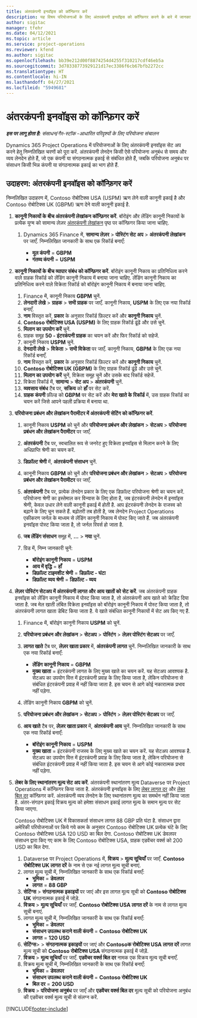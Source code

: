 ```yaml
---
title: अंतरकंपनी इनवॉइस को कॉन्फ़िगर करें
description: यह विषय परियोजनाओं के लिए अंतरकंपनी इनवॉइस को कॉन्फ़िगर करने के बारे में जानकारी और उदाहरण प्रदान करता है.
author: sigitac
manager: tfehr
ms.date: 04/12/2021
ms.topic: article
ms.service: project-operations
ms.reviewer: kfend
ms.author: sigitac
ms.openlocfilehash: bb39e212d00f8874254d4255f310217cdf46eb5a
ms.sourcegitcommit: 3d78338773929121d17ec3386f6cb67bfb2272cc
ms.translationtype: HT
ms.contentlocale: hi-IN
ms.lasthandoff: 04/27/2021
ms.locfileid: "5949681"
---
```

# <a name="configure-intercompany-invoicing"></a>अंतरकंपनी इनवॉइस को कॉन्फ़िगर करें

_**इस पर लागू होता है:** संसाधन/गैर-स्टॉक -आधारित परिदृश्यों के लिए परियोजना संचालन_

Dynamics 365 Project Operations में परियोजनाओं के लिए अंतरकंपनी इनवॉइस सेट अप करने हेतु निम्नलिखित चरणों को पूरा करें. अंतरकंपनी लेनदेन किसी ऐसे परियोजना अनुबंध से समय और व्यय लेनदेन होते हैं, जो एक कंपनी या संगठनात्मक इकाई से संबंधित होते हैं, जबकि परियोजना अनुबंध पर संसाधन किसी भिन्न कंपनी या संगठनात्मक इकाई का भाग होते हैं.

## <a name="example-configure-intercompany-invoicing"></a>उदाहरण: अंतरकंपनी इनवॉइस को कॉन्फ़िगर करें

निम्नलिखित उदाहरण में, Contoso रोबोटिक्स USA (USPM) ऋण लेने वाली कानूनी इकाई है और Contoso रोबोटिक्स UK (GBPM) ऋण देने वाली कानूनी इकाई है. 

1. **कानूनी निकायों के बीच अंतरकंपनी लेखांकन कॉन्फ़िगर करें**. बॉरोइंग और लेंडिंग कानूनी निकायों के प्रत्येक युग्म को सामान्य लेज़र [अंतरकंपनी लेखांकन](/dynamics365/finance/general-ledger/intercompany-accounting-setup) पृष्ठ पर कॉन्फ़िगर किया जाना चाहिए.
    
    1. Dynamics 365 Finance में, **सामान्य लेज़र** > **पोस्टिंग सेट अप** > **अंतरकंपनी लेखांकन** पर जाएँ. निम्नलिखित जानकारी के साथ एक रिकॉर्ड बनाएँ:

        - **मूल कंपनी** = **GBPM**
        - **गंतव्य कंपनी** = **USPM**

2. **कानूनी निकायों के बीच व्यापार संबंध को कॉन्फ़िगर करें**. बॉरोइंग कानूनी निकाय का प्रतिनिधित्व करने वाले ग्राहक रिकॉर्ड को लेंडिंग कानूनी निकाय में बनाया जाना चाहिए. लेंडिंग कानूनी निकाय का प्रतिनिधित्व करने वाले विक्रेता रिकॉर्ड को बॉरोइंग कानूनी निकाय में बनाया जाना चाहिए.

     1. Finance में, कानूनी निकाय **GBPM** चुनें.
     2. **लेनदारी लेखे** > **ग्राहक** > **सभी ग्राहक** पर जाएँ. कानूनी निकाय, **USPM** के लिए एक नया रिकॉर्ड बनाएँ.
     3. **नाम** विस्तृत करें, **प्रकार** के अनुसार रिकॉर्ड फ़िल्टर करें और **कानूनी निकाय** चुनें. 
     4. **Contoso रोबोटिक्स USA (USPM)** के लिए ग्राहक रिकॉर्ड ढूंढें और उसे चुनें.
     5. **मिलान का उपयोग करें** चुनें. 
     6. ग्राहक समूह **50 - इंटरकंपनी ग्राहक** का चयन करें और फिर रिकॉर्ड को सहेजें.
     7. कानूनी निकाय **USPM** चुनें.
     8. **देनदारी लेखे** > **विक्रेता** > **सभी विक्रेता** पर जाएँ. कानूनी निकाय, **GBPM** के लिए एक नया रिकॉर्ड बनाएँ.
     9. **नाम** विस्तृत करें, **प्रकार** के अनुसार रिकॉर्ड फ़िल्टर करें और **कानूनी निकाय** चुनें. 
     10. **Contoso रोबोटिक्स UK (GBPM)** के लिए ग्राहक रिकॉर्ड ढूंढें और उसे चुनें.
     11. **मिलान का उपयोग करें** चुनें, विक्रेता समूह चुनें और उसके बाद रिकॉर्ड सहेजें.
     12. विक्रेता रिकॉर्ड में, **सामान्य** > **सेट अप** > **अंतरकंपनी** चुनें.
     13. **व्यवसाय संबंध** टैब पर, **सक्रिय** को **हाँ** पर सेट करें.
     14. **ग्राहक कंपनी** फ़ील्ड को **GBPM** पर सेट करें और **मेरा खाते के रिकॉर्ड** में, उस ग्राहक रिकॉर्ड का चयन करें जिसे आपने पहली प्रक्रिया में बनाया था.

3. **परियोजना प्रबंधन और लेखांकन पैरामीटर में अंतरकंपनी सेटिंग को कॉन्फ़िगर करें**. 

    1. कानूनी निकाय **USPM** को चुनें और **परियोजना प्रबंधन और लेखांकन** > **सेटअप** > **परियोजना प्रबंधन और लेखांकन पैरामीटर** पर जाएँ.
    2. **अंतरकंपनी** टैब पर, स्वचालित रूप से जनरेट हुए विक्रेता इनवॉइस से मिलान करने के लिए अधिप्राप्ति श्रेणी का चयन करें.
    3. **डिफ़ॉल्ट श्रेणी** में, **अंतरकंपनी संसाधन** चुनें.
    4. कानूनी निकाय **GBPM** को चुनें और **परियोजना प्रबंधन और लेखांकन** > **सेटअप** > **परियोजना प्रबंधन और लेखांकन पैरामीटर** पर जाएँ.
    5. **अंतरकंपनी** टैब पर, प्रत्येक लेनदेन प्रकार के लिए एक डिफ़ॉल्ट परियोजना श्रेणी का चयन करें. परियोजना श्रेणी का इस्तेमाल कर विन्यास के लिए होता है, जब इंटरकंपनी लेनदेन में इनवॉइस श्रेणी, केवल उधार लेने वाली कानूनी इकाई में होती है. आप इंटरकंपनी लेनदेन के राजस्व को बढ़ाने के लिए चुन सकते हैं. बढ़ोतरी तब होती है, जब लेनदेन Project Operations एकीकरण जर्नल के माध्यम से लेंडिंग कानूनी निकाय में पोस्ट किए जाते हैं. जब अंतरकंपनी इनवॉइस पोस्ट किया जाता है, तो जर्नल रिवर्स हो जाता है.
    6. **जब लेंडिंग संसाधन** समूह में, **...** > **नया** चुनें. 
    7. ग्रिड में, निम्न जानकारी चुनें:

          - **बॉरोइंग कानूनी निकाय** = **USPM**
          - **आय में वृद्धि** = **हाँ**
          - **डिफ़ॉल्ट टाइमशीट श्रेणी** = **डिफ़ॉल्ट - घंटा**
          - **डिफ़ॉल्ट व्यय श्रेणी** = **डिफ़ॉल्ट - व्यय**

4. **लेज़र पोस्टिंग सेटअप में अंतरकंपनी लागत और आय खातों को सेट करें**. जब अंतरकंपनी ग्राहक इनवॉइस को लेंडिंग कानूनी निकाय में पोस्ट किया जाता है, तो अंतरकंपनी आय खाते को क्रेडिट दिया जाता है. जब मेल खाती लंबित विक्रेता इनवॉइस को बॉरोइंग कानूनी निकाय में पोस्ट किया जाता है, तो अंतरकंपनी लागत खाता डेबिट किया जाता है. ये खाते संबंधित कानूनी निकायों में सेट अप किए गए हैं. 
      
     1. Finance में, बॉरोइंग कानूनी निकाय **USPM** को चुनें. 
     2. **परियोजना प्रबंधन और लेखांकन** > **सेटअप** > **पोस्टिंग** > **लेज़र पोस्टिंग सेटअप** पर जाएँ. 
     3. **लागत खाते** टैब पर, **लेज़र खाता प्रकार** में, **अंतरकंपनी लागत** चुनें. निम्नलिखित जानकारी के साथ एक नया रिकॉर्ड बनाएँ:
      
        - **लेंडिंग कानूनी निकाय** = **GBPM**
        - **मुख्य खाता** = इंटरकंपनी लागत के लिए मुख्य खाते का चयन करें. यह सेटअप आवश्यक है. सेटअप का उपयोग वित्त में इंटरकंपनी प्रवाह के लिए किया जाता है, लेकिन परियोजना से संबंधित इंटरकंपनी प्रवाह में नहीं किया जाता है. इस चयन से आगे कोई नकारात्मक प्रभाव नहीं पड़ेगा. 
        
     4. लेंडिंग कानूनी निकाय **GBPM** को चुनें. 
     5. **परियोजना प्रबंधन और लेखांकन** > **सेटअप** > **पोस्टिंग** > **लेज़र पोस्टिंग सेटअप** पर जाएँ. 
     6. **आय खाते** टैब पर, **लेज़र खाता प्रकार** में, **अंतरकंपनी आय** चुनें. निम्नलिखित जानकारी के साथ एक नया रिकॉर्ड बनाएँ:

        - **बॉरोइंग कानूनी निकाय** = **USPM**
        - **मुख्य खाता** = इंटरकंपनी राजस्व के लिए मुख्य खाते का चयन करें. यह सेटअप आवश्यक है. सेटअप का उपयोग वित्त में इंटरकंपनी प्रवाह के लिए किया जाता है, लेकिन परियोजना से संबंधित इंटरकंपनी प्रवाह में नहीं किया जाता है. इस चयन से आगे कोई नकारात्मक प्रभाव नहीं पड़ेगा. 

5. **लेबर के लिए स्थानांतरण मूल्य सेट अप करें**. अंतरकंपनी स्थानांतरण मूल्य Dataverse पर Project Operations में कॉन्फ़िगर किया जाता है. अंतरकंपनी इनवॉइस के लिए [लेबर लागत दर](../pricing-costing/set-up-labor-cost-rate.md#transfer-pricing-and-costs-for-resources-outside-of-your-division-or-legal-entity) और [लेबर बिल दर](../pricing-costing/set-up-labor-bill-rate.md#transfer-pricing-or-set-up-bill-rates-for-resources-from-other-organizational-units-or-divisions) कॉन्फ़िगर करें. अंतरकंपनी व्यय लेनदेन के लिए स्थानांतरण मूल्य का समर्थन नहीं किया जाता है. अंतर-संगठन इकाई विक्रय मूल्य को हमेशा संसाधन इकाई लागत मूल्य के समान मूल्य पर सेट किया जाएगा.

      Contoso रोबोटिक्स UK में विकासकर्ता संसाधन लागत 88 GBP प्रति घंटा है. संसाधन द्वारा अमेरिकी परियोजनाओं पर किये गये काम के अनुसार Contoso रोबोटिक्स UK प्रत्येक घंटे के लिए Contoso रोबोटिक्स USA 120 USD का बिल देगा. Contoso रोबोटिक्स UK डेवलपर संसाधन द्वारा किए गए काम के लिए Contoso रोबोटिक्स USA, ग्राहक एडवेंचर वर्क्स को 200 USD का बिल देगा.

      1. Dataverse पर Project Operations में, **विक्रय** > **मूल्य सूचियाँ** पर जाएँ. **Contoso रोबोटिक्स UK लागत दरें** के नाम से एक नई लागत मूल्य सूची बनाएं. 
      2. लागत मूल्य सूची में, निम्नलिखित जानकारी के साथ एक रिकॉर्ड बनाएँ:
         - **भूमिका** = **डेवलपर**
         - **लागत** = **88 GBP**
      3. **सेटिंग्स** >  **संगठनात्मक इकाइयों** पर जाएं और इस लागत मूल्य सूची को **Contoso रोबोटिक्स UK** संगठनात्मक इकाई में जोड़े.
      4. **विक्रय** > **मूल्य सूचियाँ** पर जाएँ. **Contoso रोबोटिक्स USA लागत दरें** के नाम से लागत मूल्य सूची बनाएं. 
      5. लागत मूल्य सूची में, निम्नलिखित जानकारी के साथ एक रिकॉर्ड बनाएँ:
          - **भूमिका** = **डेवलपर**
          - **संसाधन उपलब्ध कराने वाली कंपनी** = **Contoso रोबोटिक्स UK**
          - **लागत** = **120 USD**
      6. **सेटिंग्स**> > **संगठनात्मक इकाइयों** पर जाएं और **Contosoक रोबोटिक्स USA लागत दरें** लागत मूल्य सूची को **Contoso रोबोटिक्स USA** संगठनात्मक इकाई में जोड़ें.
      7. **विक्रय** > **मूल्य सूचियाँ** पर जाएँ. **एडवेंचर वर्क्स बिल दर** नामक एक विक्रय मूल्य सूची बनाएँ. 
      8. विक्रय मूल्य सूची में, निम्नलिखित जानकारी के साथ एक रिकॉर्ड बनाएँ:
          - **भूमिका** = **डेवलपर**
          - **संसाधन उपलब्ध कराने वाली कंपनी** = **Contoso रोबोटिक्स UK**
          - **बिल दर** = **200 USD**
      9. **विक्रय** > **परियोजना अनुबंध** पर जाएँ और **एडवेंचर वर्क्स बिल दर** मूल्य सूची को परियोजना अनुबंध की एडवेंचर वर्क्स मूल्य सूची से संलग्न करें.


[!INCLUDE[footer-include](../includes/footer-banner.md)]
